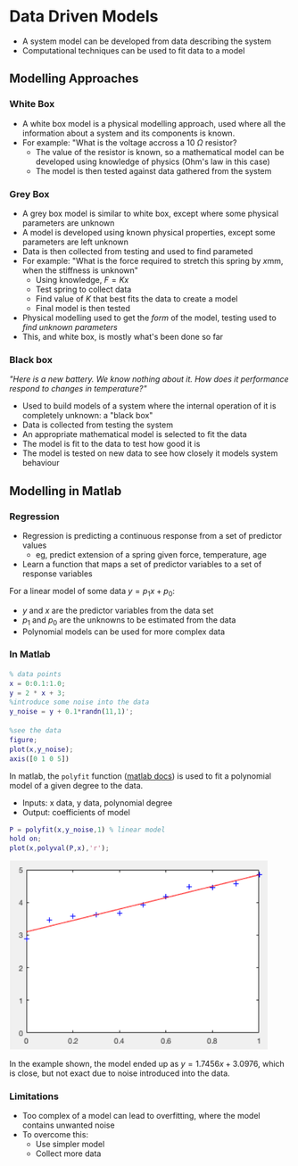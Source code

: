 # Data Driven Models

- A system model can be developed from data describing the system
- Computational techniques can be used to fit data to a model

## Modelling Approaches

### White Box 
- A white box model is a physical modelling approach, used where all the information about a system and its components is known.
- For example: "What is the voltage accross a 10 $\Omega$ resistor?
  - The value of the resistor is known, so a mathematical model can be developed using knowledge of physics (Ohm's law in this case)
  - The model is then tested against data gathered from the system

### Grey Box
- A grey box model is similar to white box, except where some physical parameters are unknown
- A model is developed using known physical properties, except some parameters are left unknown
- Data is then collected from testing and used to find parameted 
- For example: "What is the force required to stretch this spring by $x$mm, when the stiffness is unknown"
  - Using knowledge, $F=Kx$
  - Test spring to collect data
  - Find value of $K$ that best fits the data to create a model
  - Final model is then tested
- Physical modelling used to get the *form* of the model, testing used to *find unknown parameters*
- This, and white box, is mostly what's been done so far

### Black box

*"Here is a new battery. We know nothing about it. How does it performance respond to changes in temperature?"*

- Used to build models of a system where the internal operation of it is completely unknown: a "black box"
- Data is collected from testing the system
- An appropriate mathematical model is selected to fit the data
- The model is fit to the data to test how good it is
- The model is tested on new data to see how closely it models system behaviour

## Modelling in Matlab

### Regression
- Regression is predicting a continuous response from a set of predictor values
  - eg, predict extension of a spring given force, temperature, age
- Learn a function that maps a set of predictor variables to a set of response variables

For a linear model of some data $y = p_1x + p_0$:
- $y$ and $x$ are the predictor variables from the data set
- $p_1$ and $p_0$ are the unknowns to be estimated from the data
- Polynomial models can be used for more complex data

### In Matlab

```matlab
% data points
x = 0:0.1:1.0; 
y = 2 * x + 3;
%introduce some noise into the data
y_noise = y + 0.1*randn(11,1)';

%see the data
figure;
plot(x,y_noise);
axis([0 1 0 5])
```

In matlab, the `polyfit` function ([matlab docs](https://uk.mathworks.com/help/matlab/ref/polyfit.html)) is used to fit a polynomial model of a given degree to the data.
- Inputs: x data, y data, polynomial degree
- Output: coefficients of model

```matlab
P = polyfit(x,y_noise,1) % linear model
hold on;
plot(x,polyval(P,x),'r');
```

![](./img/data-model.png)

In the example shown, the model ended up as $y = 1.7456x + 3.0976$, which is close, but not exact due to noise introduced into the data.

### Limitations
- Too complex of a model can lead to overfitting, where the model contains unwanted noise
- To overcome this:
  - Use simpler model
  - Collect more data